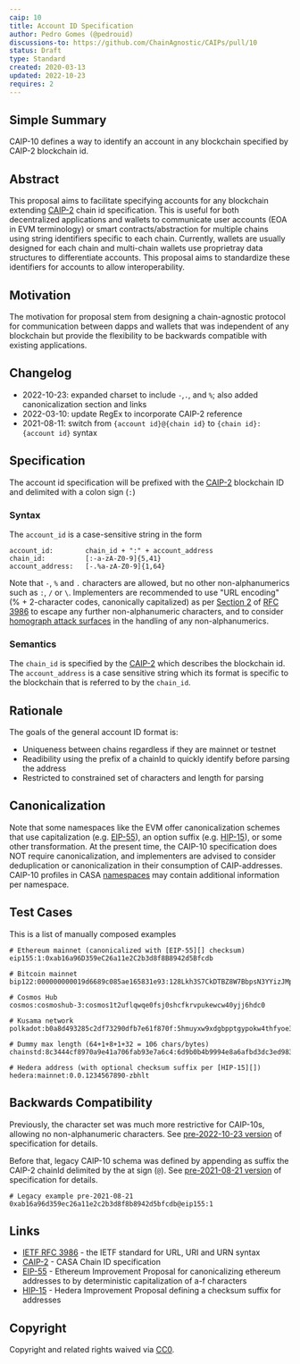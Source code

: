 ```yaml
---
caip: 10
title: Account ID Specification
author: Pedro Gomes (@pedrouid)
discussions-to: https://github.com/ChainAgnostic/CAIPs/pull/10
status: Draft
type: Standard
created: 2020-03-13
updated: 2022-10-23
requires: 2
---
```


## Simple Summary

CAIP-10 defines a way to identify an account in any blockchain specified by
CAIP-2 blockchain id.

## Abstract

This proposal aims to facilitate specifying accounts for any blockchain
extending [CAIP-2][] chain id specification. This is useful for both
decentralized applications and wallets to communicate user accounts (EOA in EVM
terminology) or smart contracts/abstraction for multiple chains using string
identifiers specific to each chain. Currently, wallets are usually designed for
each chain and multi-chain wallets use proprietray data structures to
differentiate accounts. This proposal aims to standardize these identifiers for
accounts to allow interoperability.

## Motivation

The motivation for proposal stem from designing a chain-agnostic protocol for
communication between dapps and wallets that was independent of any blockchain
but provide the flexibility to be backwards compatible with existing
applications.

## Changelog

- 2022-10-23: expanded charset to include `-`,`.`, and `%`; also added
  canonicalization section and links
- 2022-03-10: update RegEx to incorporate CAIP-2 reference
- 2021-08-11: switch from `{account id}@{chain id}` to `{chain id}:{account id}`
  syntax

## Specification

The account id specification will be prefixed with the [CAIP-2][] blockchain ID
and delimited with a colon sign (`:`)

### Syntax

The `account_id` is a case-sensitive string in the form

```
account_id:        chain_id + ":" + account_address
chain_id:          [:-a-zA-Z0-9]{5,41}
account_address:   [-.%a-zA-Z0-9]{1,64}
```

Note that `-`, `%` and `.` characters are allowed, but no other
non-alphanumerics such as `:`, `/` or `\`.  Implementers are recommended to use
"URL encoding" (% + 2-character codes, canonically capitalized) as per [Section
2][rfc3986sec2.1] of [RFC 3986][rfc3986] to escape any further non-alphanumeric
characters, and to consider [homograph attack surfaces][homograph] in the handling
of any non-alphanumerics.

### Semantics

The `chain_id` is specified by the [CAIP-2][] which describes the blockchain id.
The `account_address` is a case sensitive string which its format is specific to
the blockchain that is referred to by the `chain_id`.

## Rationale

The goals of the general account ID format is:

- Uniqueness between chains regardless if they are mainnet or testnet
- Readibility using the prefix of a chainId to quickly identify before parsing the address
- Restricted to constrained set of characters and length for parsing

## Canonicalization

Note that some namespaces like the EVM offer canonicalization schemes that use
capitalization (e.g. [EIP-55][]), an option suffix (e.g. [HIP-15][]), or some
other transformation. At the present time, the CAIP-10 specification does NOT
require canonicalization, and implementers are advised to consider deduplication
or canonicalization in their consumption of CAIP-addresses. CAIP-10 profiles in
CASA [namespaces][] may contain additional information per namespace.

## Test Cases

This is a list of manually composed examples

```
# Ethereum mainnet (canonicalized with [EIP-55][] checksum)
eip155:1:0xab16a96D359eC26a11e2C2b3d8f8B8942d5Bfcdb

# Bitcoin mainnet
bip122:000000000019d6689c085ae165831e93:128Lkh3S7CkDTBZ8W7BbpsN3YYizJMp8p6

# Cosmos Hub
cosmos:cosmoshub-3:cosmos1t2uflqwqe0fsj0shcfkrvpukewcw40yjj6hdc0

# Kusama network
polkadot:b0a8d493285c2df73290dfb7e61f870f:5hmuyxw9xdgbpptgypokw4thfyoe3ryenebr381z9iaegmfy

# Dummy max length (64+1+8+1+32 = 106 chars/bytes)
chainstd:8c3444cf8970a9e41a706fab93e7a6c4:6d9b0b4b9994e8a6afbd3dc3ed983cd51c755afb27cd1dc7825ef59c134a39f7

# Hedera address (with optional checksum suffix per [HIP-15][])
hedera:mainnet:0.0.1234567890-zbhlt

```

## Backwards Compatibility

Previously, the character set was much more restrictive for CAIP-10s, allowing
no non-alphanumeric characters.  See [pre-2022-10-23
version](https://github.com/ChainAgnostic/CAIPs/blob/8fdb5bfd1bdf15c9daf8aacfbcc423533764dfe9/CAIPs/caip-10.md)
of specification for details.

Before that, legacy CAIP-10 schema was defined by appending as suffix the CAIP-2
chainId delimited by the at sign (`@`). See [pre-2021-08-21
version](https://github.com/ChainAgnostic/CAIPs/blob/0697e26601d30d8e99df17954ed3e5a1fd59e049/CAIPs/caip-10.md)
of specification for details.

```
# Legacy example pre-2021-08-21
0xab16a96d359ec26a11e2c2b3d8f8b8942d5bfcdb@eip155:1
```

## Links

- [IETF RFC 3986][rfc3986] - the IETF standard for URL, URI and URN syntax
- [CAIP-2][] - CASA Chain ID specification
- [EIP-55][] - Ethereum Improvement Proposal for canonicalizing ethereum addresses to by deterministic capitalization of a-f characters
- [HIP-15][] - Hedera Improvement Proposal defining a checksum suffix for addresses

[namespaces]: https://namespaces.chainagnostic.org/
[EIP-55]: https://github.com/ethereum/EIPs/blob/master/EIPS/eip-55.md
[HIP-15]: https://github.com/hashgraph/hedera-improvement-proposal/blob/main/HIP/hip-15.md
[CAIP-2]: https://ChainAgnostic.org/CAIPs/caip-2
[rfc3986]: https://www.rfc-editor.org/rfc/rfc3986
[rfc3986sec2.1]: https://www.rfc-editor.org/rfc/rfc3986#section-2.1
[homograph]: https://en.wikipedia.org/wiki/IDN_homograph_attack

## Copyright

Copyright and related rights waived via [CC0](https://creativecommons.org/publicdomain/zero/1.0/).
